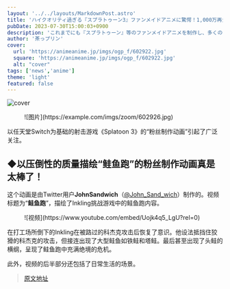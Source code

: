 ```yaml
---
layout: '../../layouts/MarkdownPost.astro'
title: 'ハイクオリティ過ぎる『スプラトゥーン3』ファンメイドアニメに驚愕！1,000万再生作品も手がけた人気クリエイターの新作'
pubDate: 2023-07-30T15:00:03+0900
description: 'これまでにも『スプラトゥーン』等のファンメイドアニメを制作し、多くの作品で100万再生超えを記録する人気クリエイター・JohnSandwichさんによる新作。'
author: '茶っプリン'
cover:
  url: 'https://animeanime.jp/imgs/ogp_f/602922.jpg'
  square: 'https://animeanime.jp/imgs/ogp_f/602922.jpg'
  alt: "cover"
tags: ['news','anime']
theme: 'light'
featured: false
---
```


![cover](https://animeanime.jp/imgs/ogp_f/602922.jpg)

<figure class="ctms-editor-image">![图片](https://example.com/imgs/zoom/602926.jpg)</figure>
<p>以任天堂Switch为基础的射击游戏《Splatoon 3》的“粉丝制作动画”引起了广泛关注。</p>
<h2 id="">◆以压倒性的质量描绘“鲑鱼跑”的粉丝制作动画真是太棒了！</h2>
<p>这个动画是由Twitter用户<b>JohnSandwich</b>（<a target="_blank" rel="noopener noreferrer nofollow" href="https://twitter.com/John_Sand_wich">@John_Sand_wich</a>）制作的。视频标题为“<b>鲑鱼跑</b>”，描绘了Inkling挑战游戏中的鲑鱼跑内容。</p>
<figure class="ctms-editor-youtube">![视频](https://www.youtube.com/embed/Uojk4q5_LgU?rel=0)</figure>
<p>在打工场所倒下的Inkling在被路过的科杰克攻击后恢复了意识。他设法抵挡住狡猾的科杰克的攻击，但接连出现了大型鲑鱼如铁鲑和塔鲑。最后甚至出现了头鲑的横纲，呈现了鲑鱼跑中充满绝境的危机。</p>
<p>此外，视频的后半部分还包括了日常生活的场景。</p>

>[原文地址](https://animeanime.jp/article/2023/07/30/78944.html)  
